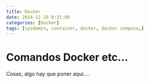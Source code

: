 ```yaml
---
title: Docker
date: 2024-11-26 0:31:00
categories: [Docker]
tags: [sysdamin, container, docker, docker compose,]
---
```

# Comandos Docker etc...

Cosas, algo hay que poner aqui....
